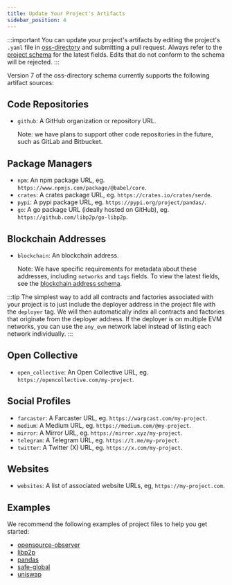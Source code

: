 ```yaml
---
title: Update Your Project's Artifacts
sidebar_position: 4
---
```


:::important
You can update your project's artifacts by editing the project's `.yaml` file in [oss-directory](https://github.com/opensource-observer/oss-directory) and submitting a pull request. Always refer to the [project schema](https://github.com/opensource-observer/oss-directory/blob/main/src/resources/schema/project.json) for the latest fields. Edits that do not conform to the schema will be rejected.
:::

Version 7 of the oss-directory schema currently supports the following artifact sources:

## Code Repositories

- `github`: A GitHub organization or repository URL.

  Note: we have plans to support other code repositories in the future, such as GitLab and Bitbucket.

## Package Managers

- `npm`: An npm package URL, eg. `https://www.npmjs.com/package/@babel/core`.
- `crates`: A crates package URL, eg. `https://crates.io/crates/serde`.
- `pypi`: A pypi package URL, eg. `https://pypi.org/project/pandas/`.
- `go`: A go package URL (ideally hosted on GitHub), eg. `https://github.com/libp2p/go-libp2p`.

## Blockchain Addresses

- `blockchain`: An blockchain address.

  Note: We have specific requirements for metadata about these addresses, including `networks` and `tags` fields. To view the latest fields, see the [blockchain address schema](https://github.com/opensource-observer/oss-directory/blob/main/src/resources/schema/blockchain-address.json).

:::tip
The simplest way to add all contracts and factories associated with your project is to just include the deployer address in the project file with the `deployer` tag. We will then automatically index all contracts and factories that originate from the deployer address. If the deployer is on multiple EVM networks, you can use the `any_evm` network label instead of listing each network individually.
:::

## Open Collective

- `open_collective`: An Open Collective URL, eg. `https://opencollective.com/my-project`.

## Social Profiles

- `farcaster`: A Farcaster URL, eg. `https://warpcast.com/my-project`.
- `medium`: A Medium URL, eg. `https://medium.com/@my-project`.
- `mirror`: A Mirror URL, eg. `https://mirror.xyz/my-project`.
- `telegram`: A Telegram URL, eg. `https://t.me/my-project`.
- `twitter`: A Twitter (X) URL, eg. `https://x.com/my-project`.

## Websites

- `websites`: A list of associated website URLs, eg, `https://my-project.com`.

## Examples

We recommend the following examples of project files to help you get started:

- [opensource-observer](https://github.com/opensource-observer/oss-directory/blob/main/data/projects/o/opensource-observer.yaml)
- [libp2p](https://github.com/opensource-observer/oss-directory/blob/main/data/projects/l/libp2p.yaml)
- [pandas](https://github.com/opensource-observer/oss-directory/blob/main/data/projects/p/pandas.yaml)
- [safe-global](https://github.com/opensource-observer/oss-directory/blob/main/data/projects/s/safe-global.yaml)
- [uniswap](https://github.com/opensource-observer/oss-directory/blob/main/data/projects/u/uniswap.yaml)
